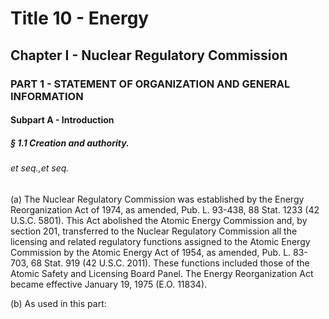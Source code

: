 
# Title 10 - Energy
## Chapter I - Nuclear Regulatory Commission
### PART 1 - STATEMENT OF ORGANIZATION AND GENERAL INFORMATION
#### Subpart A - Introduction
##### § 1.1 Creation and authority.
###### et seq.,et seq.

(a) The Nuclear Regulatory Commission was established by the Energy Reorganization Act of 1974, as amended, Pub. L. 93-438, 88 Stat. 1233 (42 U.S.C. 5801). This Act abolished the Atomic Energy Commission and, by section 201, transferred to the Nuclear Regulatory Commission all the licensing and related regulatory functions assigned to the Atomic Energy Commission by the Atomic Energy Act of 1954, as amended, Pub. L. 83-703, 68 Stat. 919 (42 U.S.C. 2011). These functions included those of the Atomic Safety and Licensing Board Panel. The Energy Reorganization Act became effective January 19, 1975 (E.O. 11834).

(b) As used in this part:

